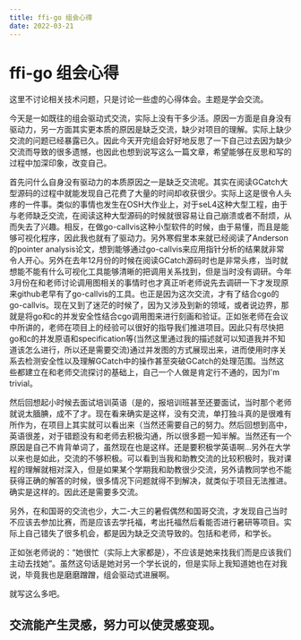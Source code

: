 ```yaml
---
title: ffi-go 组会心得
date: 2022-03-21
---
```


# ffi-go 组会心得

这里不讨论相关技术问题，只是讨论一些虚的心得体会。主题是学会交流。

<!-- more -->

今天是一如既往的组会驱动式交流，实际上没有干多少活。原因一方面是自身没有驱动力，另一方面其实更本质的原因是缺乏交流，缺少对项目的理解。实际上缺少交流的问题已经暴露已久。因此今天开完组会好好地反思了一下自己过去因为缺少交流而导致的很多遗憾，也因此也想到说写这么一篇文章，希望能够在反思和写的过程中加深印象，改变自己。

首先问什么自身没有驱动力的本质原因之一是缺乏交流呢。其实在阅读GCatch大型源码的过程中就能发现自己花费了大量的时间却收获很少。实际上这是很令人头疼的一件事。类似的事情也发生在OSH大作业上，对于seL4这种大型工程，由于与老师缺乏交流，在阅读这种大型源码的时候就很容易让自己崩溃或者不耐烦，从而失去了兴趣。相反，在做go-callvis这种小型软件的时候，由于易懂，而且是能够可视化程序，因此我也就有了驱动力。另外寒假里本来就已经阅读了Anderson的pointer analysis论文，想到能够通过go-callvis来应用指针分析的结果就非常令人开心。另外在去年12月份的时候在阅读GCatch源码时也是非常头疼，当时就想能不能有什么可视化工具能够清晰的把调用关系找到，但是当时没有调研。今年3月份在和老师讨论调用图相关的事情时也才真正听老师说先去调研一下才发现原来github老早有了go-callvis的工具。也正是因为这次交流，才有了结合cgo的go-callvis。现在又到了迷茫的时候了，因为又涉及到新的领域，或者说边界，那就是将go和c的并发安全性结合cgo调用图来进行刻画和验证。正如张老师在会议中所讲的，老师在项目上的经验可以很好的指导我们推进项目。因此只有尽快把go和c的并发原语和specification等(当然这里通过我的描述就可以知道我并不知道该怎么进行，所以还是需要交流)通过并发图的方式展现出来，进而使用时序关系去检测安全性以及理解GCatch中的操作甚至突破GCatch的处理范围。当然这些都建立在和老师交流探讨的基础上，自己一个人做是肯定行不通的，因为I'm trivial。

然后回想起小时候去面试培训英语（是的，报培训班甚至还要面试，当时那个老师就说太腼腆，成不了才。现在看来确实是这样，没有交流，单打独斗真的是很难有所作为，在项目上其实就可以看出来（当然还需要自己的努力。然后回想到高中，英语很差，对于错题没有和老师去积极沟通，所以很多题一知半解。当然还有一个原因是自己不肯背单词了，虽然现在也是这样。还是要积极学英语啊...另外在大学以来也是如此，交流的不够积极。可以看到当我和助教交流的比较积极时，我对课程的理解就相对深入，但是如果某个学期我和助教很少交流，另外请教同学也不能获得正确的解答的时候，很多情况下问题就得不到解决，就类似于项目无法推进。确实是这样的。因此还是需要多交流。

另外，在和国哥的交流也少，大二-大三的暑假偶然和国哥交流，才发现自己当时不应该去参加比赛，而是应该去学托福，考出托福然后看能否进行暑研等项目。实际上自己错失了很多机会，都是因为缺乏交流导致的。包括和老师，和学长。

正如张老师说的：“她很忙（实际上大家都是），不应该是她来找我们而是应该我们主动去找她”。虽然这句话是她对另一个学长说的，但是实际上我知道她也在对我说，毕竟我也是磨磨蹭蹭，组会驱动式进展啊。

就写这么多吧。

## 交流能产生灵感，努力可以使灵感变现。

